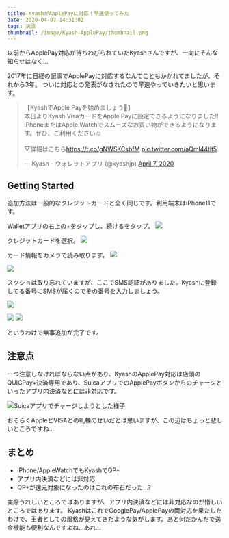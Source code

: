 ```yaml
---
title: KyashがApplePayに対応！早速使ってみた
date: 2020-04-07 14:31:02
tags: 決済
thumbnail: /image/Kyash-ApplePay/thumbnail.png
---
```


以前からApplePay対応が待ちわびられていたKyashさんですが、一向にそんな知らせはなく...

2017年に日経の記事でApplePayに対応するなんてこともかかれてましたが、それから3年。
ついに対応との発表がなされたので早速やっていきたいと思います。

<blockquote class="twitter-tweet"><p lang="ja" dir="ltr">【KyashでApple Payを始めましょう🚀】<br>本日よりKyash VisaカードをApple Payに設定できるようになりました‼️<br>iPhoneまたはApple Watchでスムーズなお買い物ができるようになります。ぜひ、ご利用ください☺️<br><br>▽詳細はこちら<a href="https://t.co/gNWSKCsbfM">https://t.co/gNWSKCsbfM</a> <a href="https://t.co/aQml44tlt5">pic.twitter.com/aQml44tlt5</a></p>&mdash; Kyash - ウォレットアプリ (@kyashjp) <a href="https://twitter.com/kyashjp/status/1247367076357926913?ref_src=twsrc%5Etfw">April 7, 2020</a></blockquote> <script async src="https://platform.twitter.com/widgets.js" charset="utf-8"></script> 
<!-- more -->

## Getting Started

追加方法は一般的なクレジットカードと全く同じです。利用端末はiPhone11です。

Walletアプリの右上の+をタップし、続けるをタップ。
![](/image/Kyash-ApplePay/IMG_1397_R.JPG)

クレジットカードを選択。
![](/image/Kyash-ApplePay/IMG_1398_R.JPG)

カード情報をカメラで読み取ります。
![](/image/Kyash-ApplePay/IMG_1399_R.JPG)

![](/image/Kyash-ApplePay/IMG_1389_R.JPG)

スクショは取り忘れていますが、ここでSMS認証がありました。Kyashに登録してる番号にSMSが届くのでその番号を入力しましょう。

![](/image/Kyash-ApplePay/IMG_1390_R.JPG)

![](/image/Kyash-ApplePay/IMG_1391_R.JPG)
![](/image/Kyash-ApplePay/IMG_1392_R.JPG)

というわけで無事追加が完了です。

## 注意点

一つ注意しなければならない点があり、KyashのApplePay対応は店頭のQUICPay+決済専用であり、SuicaアプリでのApplePayボタンからのチャージといったアプリ内決済などには非対応です。

![Suicaアプリでチャージしようとした様子](/image/Kyash-ApplePay/IMG_1396_R.JPG)

おそらくAppleとVISAとの軋轢のせいだとは思いますが、この辺はちょっと悲しいところですね...

## まとめ

- iPhone/AppleWatchでもKyashでQP+
- アプリ内決済などには非対応
- QP+が還元対象になったのはこれの布石だった...?
  
実際うれしいところではありますが、アプリ内決済などには非対応なのが惜しいところではあります。
KyashはこれでGooglePay/ApplePayの両対応を果たしたわけで、王者としての風格が見えてきたような気がします。あと何だかんだで送金機能も便利なんですよね...あれ...
